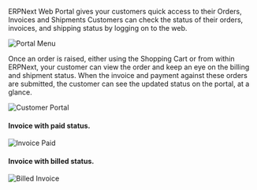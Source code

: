 ERPNext Web Portal gives your customers quick access to their Orders, Invoices
and Shipments Customers can check the status of their orders, invoices, and
shipping status by logging on to the web.

![Portal Menu](assets/frappe_io/images/erpnext/portal-menu.png)

Once an order is raised, either using the Shopping Cart or from within
ERPNext, your customer can view the order and keep an eye on the billing and
shipment status. When the invoice and payment against these orders are
submitted, the customer can see the updated status on the portal, at a glance.

![Customer Portal](assets/frappe_io/images/erpnext/customer-portal-orders-1.png)

#### Invoice with paid status.

![Invoice Paid](assets/frappe_io/images/erpnext/portal-invoice-paid.png)

#### Invoice with billed status.

![Billed Invoice](assets/frappe_io/images/erpnext/portal-order-billed.png)

